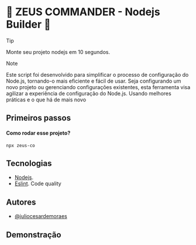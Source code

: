 # 🧱 ZEUS COMMANDER - Nodejs Builder 🧱

> [!TIP]
> Monte seu projeto nodejs em 10 segundos.

> [!NOTE]  
> Este script foi desenvolvido para simplificar o processo de configuração do Node.js, tornando-o mais eficiente e fácil de usar. Seja configurando um novo projeto ou gerenciando configurações existentes, esta ferramenta visa agilizar a experiência de configuração do Node.js. Usando melhores práticas e o que há de mais novo

## Primeiros passos

#### Como rodar esse projeto?

```
npx zeus-co
```

## Tecnologias

- [Nodejs](https://nodejs.org/en).
- [Eslint](https://eslint.org/). Code quality

## Autores

- [@juliocesardemoraes](https://www.github.com/juliocesardemoraes)

## Demonstração
